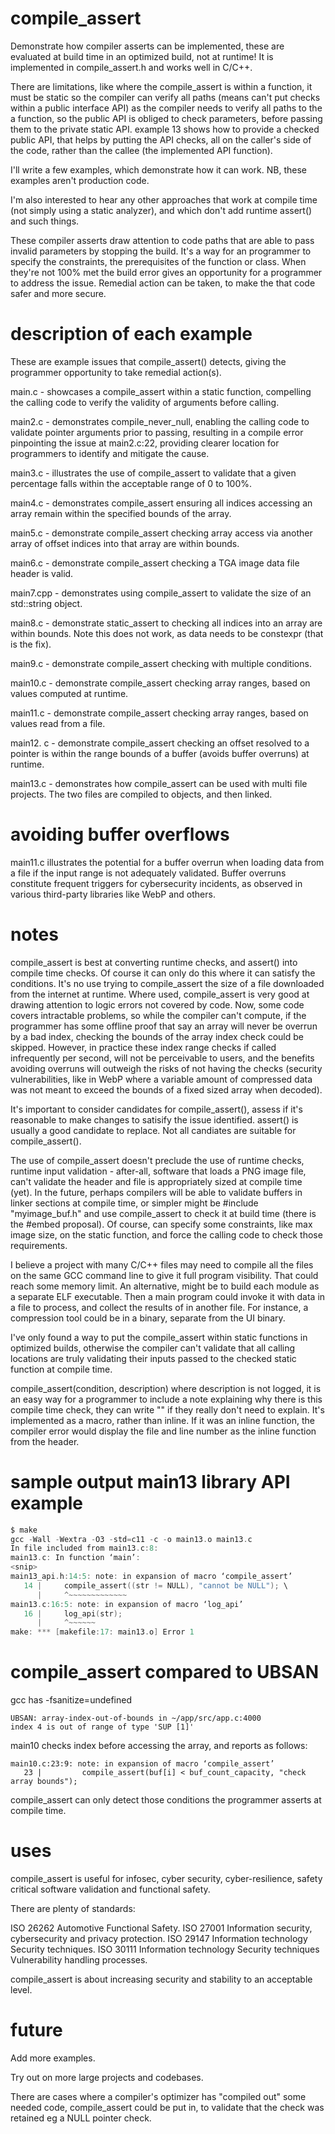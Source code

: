 # compile_assert
Demonstrate how compiler asserts can be implemented, these are evaluated at build time in an optimized build, not at runtime! It is implemented in compile_assert.h and works well in C/C++.

There are limitations, like where the compile_assert is within a function, it must be static so the compiler can verify all paths (means can't put checks within a public interface API) as the compiler needs to verify all paths to the a function, so the public API is obliged to check parameters, before passing them to the private static API. example 13 shows how to provide a checked public API, that helps by putting the API checks, all on the caller's side of the code, rather than the callee (the implemented API function).

I'll write a few examples, which demonstrate how it can work. NB, these examples aren't production code.

I'm also interested to hear any other approaches that work at compile time (not simply using a static analyzer), and which don't add runtime assert() and such things.

These compiler asserts draw attention to code paths that are able to pass invalid parameters by stopping the build. It's a way for an programmer to specify the constraints, the prerequisites of the function or class. When they're not 100% met the build error gives an opportunity for a programmer to address the issue.  Remedial action can be taken, to make the that code safer and more secure.

# description of each example

These are example issues that compile_assert() detects, giving the programmer opportunity to take remedial action(s).

main.c - showcases a compile_assert within a static function, compelling the calling code to verify the validity of arguments before calling.

main2.c - demonstrates compile_never_null, enabling the calling code to validate pointer arguments prior to passing, resulting in a compile error pinpointing the issue at main2.c:22, providing clearer location for programmers to identify and mitigate the cause.

main3.c - illustrates the use of compile_assert to validate that a given percentage falls within the acceptable range of 0 to 100%.

main4.c - demonstrates compile_assert ensuring all indices accessing an array remain within the specified bounds of the array.

main5.c - demonstrate compile_assert checking array access via another array of offset indices into that array are within bounds.

main6.c - demonstrate compile_assert checking a TGA image data file header is valid.

main7.cpp - demonstrates using compile_assert to validate the size of an std::string object.

main8.c - demonstrate static_assert to checking all indices into an array are within bounds. Note this does not work, as data needs to be constexpr (that is the fix).

main9.c - demonstrate compile_assert checking with multiple conditions.

main10.c - demonstrate compile_assert checking array ranges, based on values computed at runtime.

main11.c - demonstrate compile_assert checking array ranges, based on values read from a file.

main12. c - demonstrate compile_assert checking an offset resolved to a pointer is within the range bounds of a buffer (avoids buffer overruns) at runtime.

main13.c - demonstrates how compile_assert can be used with multi file projects. The two files are compiled to objects, and then linked.

# avoiding buffer overflows
main11.c illustrates the potential for a buffer overrun when loading data from a file if the input range is not adequately validated. Buffer overruns constitute frequent triggers for cybersecurity incidents, as observed in various third-party libraries like WebP and others.

# notes

compile_assert is best at converting runtime checks, and assert() into compile time checks. Of course it can only do this where it can satisfy the conditions. It's no use trying to compile_assert the size of a file downloaded from the internet at runtime. Where used, compile_assert is very good at drawing attention to logic errors not covered by code. Now, some code covers intractable problems, so while the compiler can't compute, if the programmer has some offline proof that say an array will never be overrun by a bad index, checking the bounds of the array index check could be skipped. However, in practice these index range checks if called infrequently per second, will not be perceivable to users, and the benefits avoiding overruns will outweigh the risks of not having the checks (security vulnerabilities, like in WebP where a variable amount of compressed data was not meant to exceed the bounds of a fixed sized array when decoded).

It's important to consider candidates for compile_assert(), assess if it's reasonable to make changes to satisify the issue identified. assert() is usually a good candidate to replace. Not all candiates are suitable for compile_assert().

The use of compile_assert doesn't preclude the use of runtime checks, runtime input validation - after-all, software that loads a PNG image file, can't validate the header and file is appropriately sized at compile time (yet). In the future, perhaps compilers will be able to validate buffers in linker sections at compile time, or simpler might be #include "myimage_buf.h" and use compile_assert to check it at build time (there is the #embed proposal). Of course, can specify some constraints, like max image size, on the static function, and force the calling code to check those requirements.

I believe a project with many C/C++ files may need to compile all the files on the same GCC command line to give it full program visibility. That could reach some memory limit.  An alternative, might be to build each module as a separate ELF executable. Then a main program could invoke it with data in a file to process, and collect the results of in another file.  For instance, a compression tool could be in a binary, separate from the UI binary.

I've only found a way to put the compile_assert within static functions in optimized builds, otherwise the compiler can't validate that all calling locations are truly validating their inputs passed to the checked static function at compile time.

compile_assert(condition, description) where description is not logged, it is an easy way for a programmer to include a note explaining why there is this compile time check, they can write "" if they really don't need to explain.  It's implemented as a macro, rather than inline. If it was an inline function, the compiler error would display the file and line number as the inline function from the header.

# sample output main13 library API example
```C
$ make
gcc -Wall -Wextra -O3 -std=c11 -c -o main13.o main13.c
In file included from main13.c:8:
main13.c: In function ‘main’:
<snip>
main13_api.h:14:5: note: in expansion of macro ‘compile_assert’
   14 |     compile_assert((str != NULL), "cannot be NULL"); \
      |     ^~~~~~~~~~~~~~
main13.c:16:5: note: in expansion of macro ‘log_api’
   16 |     log_api(str);
      |     ^~~~~~~
make: *** [makefile:17: main13.o] Error 1
```

# compile_assert compared to UBSAN

gcc has -fsanitize=undefined

```
UBSAN: array-index-out-of-bounds in ~/app/src/app.c:4000
index 4 is out of range of type 'SUP [1]'
```

main10 checks index before accessing the array, and reports as follows:

```
main10.c:23:9: note: in expansion of macro ‘compile_assert’
   23 |         compile_assert(buf[i] < buf_count_capacity, "check array bounds");
```
compile_assert can only detect those conditions the programmer asserts at compile time.


# uses
compile_assert is useful for infosec, cyber security, cyber-resilience, safety critical software validation and functional safety.

There are plenty of standards:

ISO 26262 Automotive Functional Safety.
ISO 27001 Information security, cybersecurity and privacy protection.
ISO 29147 Information technology Security techniques.
ISO 30111 Information technology Security techniques Vulnerability handling processes.

compile_assert is about increasing security and stability to an acceptable level.


# future
Add more examples.

Try out on more large projects and codebases.

There are cases where a compiler's optimizer has "compiled out" some needed code, compile_assert could be put in, to validate that the check was retained eg a NULL pointer check.
